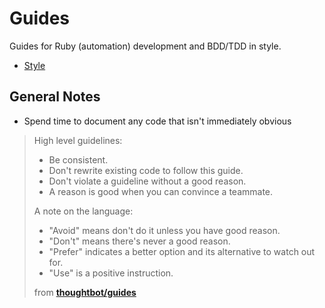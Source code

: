 # Guides
Guides for Ruby (automation) development and BDD/TDD in style.

* [Style](style)

## General Notes
* Spend time to document any code that isn't immediately obvious

> High level guidelines:
>
> * Be consistent.
> * Don't rewrite existing code to follow this guide.
> * Don't violate a guideline without a good reason.
> * A reason is good when you can convince a teammate.
>
> A note on the language:
>
> * "Avoid" means don't do it unless you have good reason.
> * "Don't" means there's never a good reason.
> * "Prefer" indicates a better option and its alternative to watch out for.
> * "Use" is a positive instruction.
>
> from **[thoughtbot/guides](https://github.com/thoughtbot/guides)**
